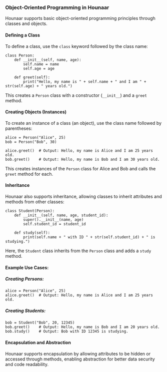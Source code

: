 

### Object-Oriented Programming in Hounaar

Hounaar supports basic object-oriented programming principles through classes and objects.

#### Defining a Class

To define a class, use the `class` keyword followed by the class name:

```ho
class Person:
    def __init__(self, name, age):
        self.name = name
        self.age = age

    def greet(self):
        print("Hello, my name is " + self.name + " and I am " + str(self.age) + " years old.")
```

This creates a `Person` class with a constructor (`__init__`) and a `greet` method.

#### Creating Objects (Instances)

To create an instance of a class (an object), use the class name followed by parentheses:

```ho
alice = Person("Alice", 25)
bob = Person("Bob", 30)

alice.greet()  # Output: Hello, my name is Alice and I am 25 years old.
bob.greet()    # Output: Hello, my name is Bob and I am 30 years old.
```

This creates instances of the `Person` class for Alice and Bob and calls the `greet` method for each.

#### Inheritance

Hounaar also supports inheritance, allowing classes to inherit attributes and methods from other classes:

```ho
class Student(Person):
    def __init__(self, name, age, student_id):
        super().__init__(name, age)
        self.student_id = student_id

    def study(self):
        print(self.name + " with ID " + str(self.student_id) + " is studying.")
```

Here, the `Student` class inherits from the `Person` class and adds a `study` method.

#### Example Use Cases:

##### Creating Persons:
```ho
alice = Person("Alice", 25)
alice.greet()  # Output: Hello, my name is Alice and I am 25 years old.
```

##### Creating Students:
```ho
bob = Student("Bob", 20, 12345)
bob.greet()    # Output: Hello, my name is Bob and I am 20 years old.
bob.study()    # Output: Bob with ID 12345 is studying.
```

#### Encapsulation and Abstraction

Hounaar supports encapsulation by allowing attributes to be hidden or accessed through methods, enabling abstraction for better data security and code readability.